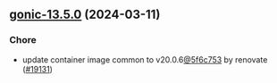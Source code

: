 

## [gonic-13.5.0](https://github.com/truecharts/charts/compare/gonic-13.4.2...gonic-13.5.0) (2024-03-11)

### Chore



- update container image common to v20.0.6[@5f6c753](https://github.com/5f6c753) by renovate ([#19131](https://github.com/truecharts/charts/issues/19131))
